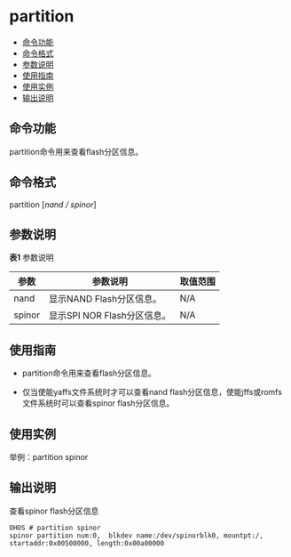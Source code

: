 # partition

- [命令功能](#命令功能)
- [命令格式](#命令格式)
- [参数说明](#参数说明)
- [使用指南](#使用指南)
- [使用实例](#使用实例)
- [输出说明](#输出说明)

## 命令功能

partition命令用来查看flash分区信息。


## 命令格式

partition [_nand / spinor_]


## 参数说明

**表1** 参数说明

| 参数 | 参数说明 | 取值范围 | 
| -------- | -------- | -------- |
| nand | 显示NAND&nbsp;Flash分区信息。 | N/A | 
| spinor | 显示SPI&nbsp;NOR&nbsp;Flash分区信息。 | N/A | 


## 使用指南

- partition命令用来查看flash分区信息。

- 仅当使能yaffs文件系统时才可以查看nand flash分区信息，使能jffs或romfs文件系统时可以查看spinor flash分区信息。


## 使用实例

举例：partition spinor


## 输出说明

查看spinor flash分区信息

```
OHOS # partition spinor
spinor partition num:0,  blkdev name:/dev/spinorblk0, mountpt:/, startaddr:0x00500000, length:0x00a00000
```
